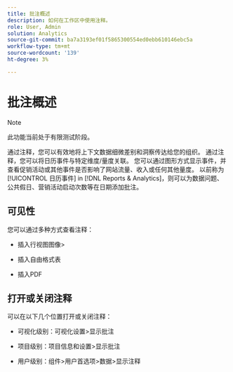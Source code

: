 ```yaml
---
title: 批注概述
description: 如何在工作区中使用注释。
role: User, Admin
solution: Analytics
source-git-commit: ba7a3193ef01f5865300554ed0ebb610146ebc5a
workflow-type: tm+mt
source-wordcount: '139'
ht-degree: 3%

---
```


# 批注概述

>[!NOTE]
>
>此功能当前处于有限测试阶段。

通过注释，您可以有效地将上下文数据细微差别和洞察传达给您的组织。 通过注释，您可以将日历事件与特定维度/量度关联。 您可以通过图形方式显示事件，并查看促销活动或其他事件是否影响了网站流量、收入或任何其他量度。 以前称为 [!UICONTROL 日历事件] in [!DNL Reports & Analytics]，则可以为数据问题、公共假日、营销活动启动次数等在日期添加批注。

## 可见性

您可以通过多种方式查看注释：

* 插入行视图图像>

* 插入自由格式表

* 插入PDF

## 打开或关闭注释

可以在以下几个位置打开或关闭注释：

* 可视化级别：可视化设置>显示批注

* 项目级别：项目信息和设置>显示批注

* 用户级别：组件>用户首选项>数据>显示注释
